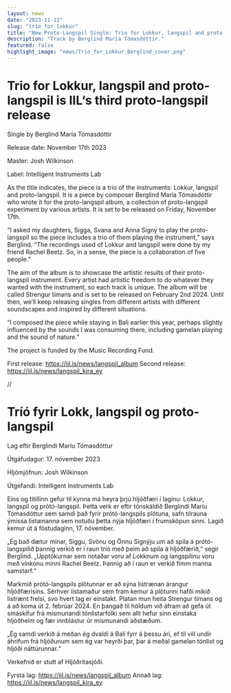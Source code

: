```yaml
---
layout: news
date: "2023-11-13"
slug: "trio_for_lokkur"
title: "New Proto-Langspil Single: Trio for Lokkur, langspil and proto-langspil"
description: "Track by Berglind María Tómasdóttir."
featured: false
highlight_image: "news/Trio_for_Lokkur_Berglind_cover.png"
---
```


<script>
import CaptionedImage from "../../components/Images/CaptionedImage.svelte"
</script>

<CaptionedImage
src="news/Trio_for_Lokkur_Berglind_cover.png"
alt="Colorful Art Work for a single, shape of two young girls and a string instrument"
caption="Trio for Lokkur, langspil and proto-langspil by Berglind María Tómasdóttir"
/>

# Trio for Lokkur, langspil and proto-langspil is IIL‘s third proto-langspil release

Single by Berglind María Tómasdóttir

Release date: November 17th 2023

Master: Josh Wilkinson

Label: Intelligent Instruments Lab

As the title indicates, the piece is a trio of the instruments: Lokkur, langspil and proto-langspil. It is a piece by composer Berglind María Tómasdóttir who wrote it for the proto-langspil album, a collection of proto-langspil experiment by various artists. It is set to be released on Friday, November 17th. 

“I asked my daughters, Sigga, Svana and Anna Signý to play the proto-langspil so the piece includes a trio of them playing the instrument,” says Berglind. “The recordings used of Lokkur and langspil were done by my friend Rachel Beetz. So, in a sense, the piece is a collaboration of five people.” 

The aim of the album is to showcase the artistic results of their proto-langspil instrument. Every artist had artistic freedom to do whatever they wanted with the instrument, so each track is unique. The album will be called Strengur tímans and is set to be released on February 2nd 2024. Until then, we’ll keep releasing singles from different artists with different soundscapes and inspired by different situations.  

“I composed the piece while staying in Bali earlier this year, perhaps slightly influenced by the sounds I was consuming there, including gamelan playing and the sound of nature.”

The project is funded by the Music Recording Fund.

First release: https://iil.is/news/langspil_album
Second release: https://iil.is/news/langspil_kira_ey

//

<CaptionedImage
src="news/berglindmaria-.jpg"
alt="Woman sitting outside in front of a stone wall"
caption="Berglind María Tómasdóttir"
/>

# Tríó fyrir Lokk, langspil og proto-langspil
Lag eftir Berglindi Maríu Tómasdóttur

Útgáfudagur: 17. nóvember 2023

Hljómjöfnun: Josh Wilkinson

Útgefandi: Intelligent Instruments Lab

Eins og titillinn gefur til kynna má heyra þrjú hljóðfæri í laginu: Lokkur, langspil og prótó-langspil. Þetta verk er eftir tónskáldið Berglindi Maríu Tómasdóttur sem samdi það fyrir prótó-langspils plötuna, safn tilrauna ýmissa listamanna sem notuðu þetta nýja hljóðfæri í frumsköpun sinni. Lagið kemur út á föstudaginn, 17. nóvember.

„Ég bað dætur mínar, Siggu, Svönu og Önnu Signýju um að spila á prótó-langspilið þannig verkið er í raun tríó með þeim að spila á hljóðfærið,“ segir Berglind. „Upptökurnar sem notaðar voru af Lokknum og langspilinu voru með vinkonu minni Rachel Beetz. Þannig að í raun er verkið fimm manna samstarf.“

Markmið prótó-langspils plötunnar er að sýna listrænan árangur hljóðfærisins. Sérhver listamaður sem fram kemur á plötunni hafði mikið listrænt frelsi, svo hvert lag er einstakt. Platan mun heita Strengur tímans og á að koma út 2. febrúar 2024. En þangað til höldum við áfram að gefa út smáskífur frá mismunandi tónlistarfólki sem allt hefur sinn einstaka hljóðheim og fær innblástur úr mismunandi aðstæðum.

„Ég samdi verkið á meðan ég dvaldi á Balí fyrr á þessu ári, ef til vill undir áhrifum frá hljóðunum sem ég var heyrði þar, þar á meðal gamelan tónlist og hljóði náttúrunnar.“

Verkefnið er stutt af Hljóðritasjóði.

Fyrsta lag: https://iil.is/news/langspil_album
Annað lag: https://iil.is/news/langspil_kira_ey
